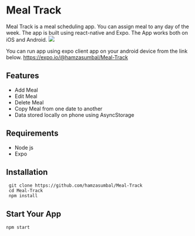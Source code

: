 # Meal Track
Meal Track is a meal scheduling app. You can assign meal to any day of the week. The app is built using react-native and Expo.
The App works both on iOS and Android.
![](https://user-images.githubusercontent.com/70642483/95232763-5d29e580-081e-11eb-9ab2-99964c534254.png)

You can run app using expo client app on your android device from the link below.
https://expo.io/@hamzasumbal/Meal-Track​
## Features
- Add Meal 
- Edit Meal
- Delete Meal
- Copy Meal from one date to another
- Data stored locally on phone using AsyncStorage
## Requirements
- Node js
- Expo

## Installation
```
 git clone https://github.com/hamzasumbal/Meal-Track
 cd Meal-Track
 npm install
```
## Start Your App
```
npm start
```
